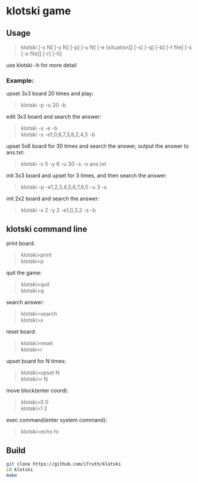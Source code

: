 # klotski game
## Usage
> klotski [-x N] [-y N] [-p] [-u N] [-e [situation]] [-s] [-q] [-b] [-f file] [-s [-o file]] [-r] [-h]

use klotski -h for more detail  

### Example:
upset 3x3 board 20 times and play:
> klotski -p -u 20 -b

edit 3x3 board and search the answer:
> klotski -s -e -b   
> klotski -s -e1,0,6,7,3,8,2,4,5 -b

upset 5x6 board for 30 times and search the answer, output the answer to ans.txt:
> klotski -x 5 -y 6 -u 30 -s -o ans.txt

init 3x3 board and upset for 3 times, and then search the answer:
> klotski -p -e1,2,3,4,5,6,7,8,0 -u 3 -s

init 2x2 board and search the answer:
> klotski -x 2 -y 2 -e1,0,3,2 -s -b


## klotski command line
print board:
> klotski>print   
> klotski>p

quit the game:
> klotski>quit   
> klotski>q

search answer:
> klotski>search   
> klotski>s

reset board:
> klotski>reset   
> klotski>r

upset board for N times:
> klotski>upset N   
> klotski>r N

move block(enter coord):
> klotski>0 0  
> klotski>1 2

exec command(enter system command):
> klotski>echo hi

## Build
```sh
git clone https://github.com/iTruth/klotski
cd klotski
make
```
